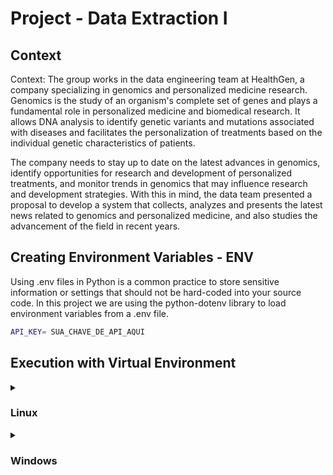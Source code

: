 # Project - Data Extraction I

<summary><h2>Context</h3></summary>

Context:
The group works in the data engineering team at HealthGen, a company specializing in genomics and personalized medicine research. Genomics is the study of an organism's complete set of genes and plays a fundamental role in personalized medicine and biomedical research. It allows DNA analysis to identify genetic variants and mutations associated with diseases and facilitates the personalization of treatments based on the individual genetic characteristics of patients.

The company needs to stay up to date on the latest advances in genomics, identify opportunities for research and development of personalized treatments, and monitor trends in genomics that may influence research and development strategies. With this in mind, the data team presented a proposal to develop a system that collects, analyzes and presents the latest news related to genomics and personalized medicine, and also studies the advancement of the field in recent years.


<summary><h2>Creating Environment Variables - ENV</h3></summary>

Using .env files in Python is a common practice to store sensitive information or settings that should not be hard-coded into your source code. In this project we are using the python-dotenv library to load environment variables from a .env file.

```bash
API_KEY= SUA_CHAVE_DE_API_AQUI

```

<summary><h2>Execution with Virtual Environment</h2></summary>

<details>
<summary><h3>Linux</h3></summary>

## Install virtualenv

To install `virtualenv`, open the terminal and run the following command:

```bash
pip install virtualenv
```

## Creating and Activating a Virtual Environment

Open the terminal and navigate to the root directory of the project, there create the environment with the following command:

```bash
virtualenv venv
```

Now activate your virtual environment:

```bash
source venv/bin/activate
```

## Installing the necessary tools:

Now you can, still in the root folder, install the necessary tools to run the application using the requirements.txt file:

```bash
pip install -r requirements.txt
```

## Deactivating the virtual environment:

To deactivate your virtual environment, simply run the following command:

```bash
deactivate
```

</details>

<details>
<summary><h3>Windows</h3></summary>

## Install virtualenv

To install `virtualenv`, open the Command Prompt or PowerShell as administrator and run the following command:

```bash
pip install virtualenv
```

## Creating and Activating a Virtual Environment

Open the Command Prompt or PowerShell and navigate to the root directory of the project, there create the environment with the following command:

```bash
virtualenv venv
```

Now activate your virtual environment:

```bash
venv/bin/activate
```

## Installing the necessary tools:

Now you can, still in the root folder, install the necessary tools to run the application using the file requirements.txt:

```bash
pip install -r requirements.txt
```

## Deactivating the virtual environment:

To deactivate your virtual environment, simply run the following command:
```bash
deactivate


